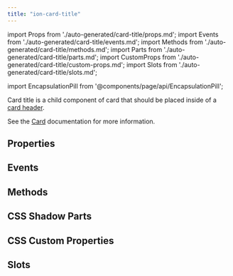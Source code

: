 ```yaml
---
title: "ion-card-title"
---
```

import Props from './auto-generated/card-title/props.md';
import Events from './auto-generated/card-title/events.md';
import Methods from './auto-generated/card-title/methods.md';
import Parts from './auto-generated/card-title/parts.md';
import CustomProps from './auto-generated/card-title/custom-props.md';
import Slots from './auto-generated/card-title/slots.md';

import EncapsulationPill from '@components/page/api/EncapsulationPill';

<head>
  <title>ion-card-title | Ionic App Card Title Component and Properties</title>
  <meta name="description" content="ion-card-title is a child component of ion-card. Read to learn more about card title properties and how this component is used on Ionic Framework apps." />
</head>

<EncapsulationPill type="shadow" />


Card title is a child component of card that should be placed inside of a [card header](./card-header).

See the [Card](./card) documentation for more information.


## Properties
<Props />

## Events
<Events />

## Methods
<Methods />

## CSS Shadow Parts
<Parts />

## CSS Custom Properties
<CustomProps />

## Slots
<Slots />
